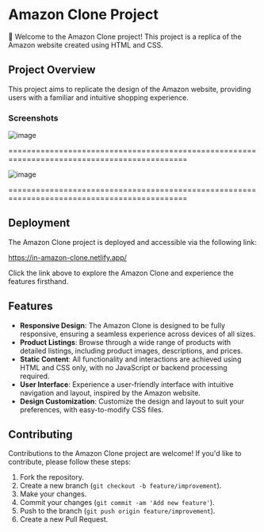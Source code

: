 # Amazon Clone Project

🚀 Welcome to the Amazon Clone project! This project is a replica of the Amazon website created using HTML and CSS.

## Project Overview

This project aims to replicate the design of the Amazon website, providing users with a familiar and intuitive shopping experience.

### Screenshots
![image](https://github.com/GarvVirmani/Amazon-Clone/assets/131982472/1a7d1b73-5890-46f8-8bbb-ecac366e2467)

=============================================================================================

![image](https://github.com/GarvVirmani/Amazon-Clone/assets/131982472/232b9574-a6e7-4be2-a99f-bc029aa018a2)

=============================================================================================
## Deployment

The Amazon Clone project is deployed and accessible via the following link:

https://in-amazon-clone.netlify.app/

Click the link above to explore the Amazon Clone and experience the features firsthand.

## Features

- **Responsive Design**: The Amazon Clone is designed to be fully responsive, ensuring a seamless experience across devices of all sizes.
- **Product Listings**: Browse through a wide range of products with detailed listings, including product images, descriptions, and prices.
- **Static Content**: All functionality and interactions are achieved using HTML and CSS only, with no JavaScript or backend processing required.
- **User Interface**: Experience a user-friendly interface with intuitive navigation and layout, inspired by the Amazon website.
- **Design Customization**: Customize the design and layout to suit your preferences, with easy-to-modify CSS files.


## Contributing

Contributions to the Amazon Clone project are welcome! If you'd like to contribute, please follow these steps:

1. Fork the repository.
2. Create a new branch (`git checkout -b feature/improvement`).
3. Make your changes.
4. Commit your changes (`git commit -am 'Add new feature'`).
5. Push to the branch (`git push origin feature/improvement`).
6. Create a new Pull Request.

